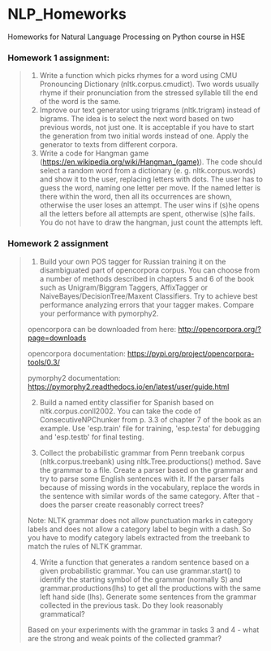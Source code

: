 # NLP_Homeworks
Homeworks for Natural Language Processing on Python course in HSE

### Homework 1 assignment:

> 1. Write a function which picks rhymes for a word using CMU Pronouncing Dictionary (nltk.corpus.cmudict). Two words usually rhyme if their pronunciation from the stressed syllable till the end of the word is the same.
>2. Improve our text generator using trigrams (nltk.trigram) instead of bigrams. The idea is to select the next word based on two previous words, not just one. It is acceptable if you have to start the generation from two initial words instead of one. Apply the generator to texts from different corpora.
>3. Write a code for Hangman game (https://en.wikipedia.org/wiki/Hangman_(game)). The code should select a random word from a dictionary (e. g. nltk.corpus.words) and show it to the user, replacing letters with dots. The user has to guess the word, naming one letter per move. If the named letter is there within the word, then all its occurrences are shown, otherwise the user loses an attempt. The user wins if (s)he opens all the letters before all attempts are spent, otherwise (s)he fails. You do not have to draw the hangman, just count the attempts left.
>

### Homework 2 assignment

>1. Build your own POS tagger for Russian training it on the disambiguated part of opencorpora corpus. You can choose from a number of methods described in chapters 5 and 6 of the book such as Unigram/Biggram Taggers, AffixTagger or NaiveBayes/DecisionTree/Maxent Classifiers. Try to achieve best performance analyzing errors that your tagger makes. Compare your performance with pymorphy2.
>
>opencorpora can be downloaded from here:
http://opencorpora.org/?page=downloads
>
>opencorpora documentation:
https://pypi.org/project/opencorpora-tools/0.3/
>
>pymorphy2 documentation:
https://pymorphy2.readthedocs.io/en/latest/user/guide.html
>
>2. Build a named entity classifier for Spanish based on nltk.corpus.conll2002. You can take the code of ConsecutiveNPChunker from p. 3.3 of chapter 7 of the book as an example. Use 'esp.train' file for training, 'esp.testa' for debugging and 'esp.testb' for final testing.
>
>3. Collect the probabilistic grammar from Penn treebank corpus (nltk.corpus.treebank) using nltk.Tree.productions() method. Save the grammar to a file. Create a parser based on the grammar and try to parse some English sentences with it. If the parser fails because of missing words in the vocabulary, replace the words in the sentence with similar words of the same category. After that - does the parser create reasonably correct trees?
>
>Note: NLTK grammar does not allow punctuation marks in category labels and does not allow a category label to begin with a dash. So you have to modify category labels extracted from the treebank to match the rules of NLTK grammar.
>
>4. Write a function that generates a random sentence based on a given probabilistic grammar. You can use grammar.start() to identify the starting symbol of the grammar (normally S) and grammar.productions(lhs) to get all the productions with the same left hand side (lhs). Generate some sentences from the grammar collected in the previous task. Do they look reasonably grammatical?
>
>Based on your experiments with the grammar in tasks 3 and 4 - what are the strong and weak points of the collected grammar?

